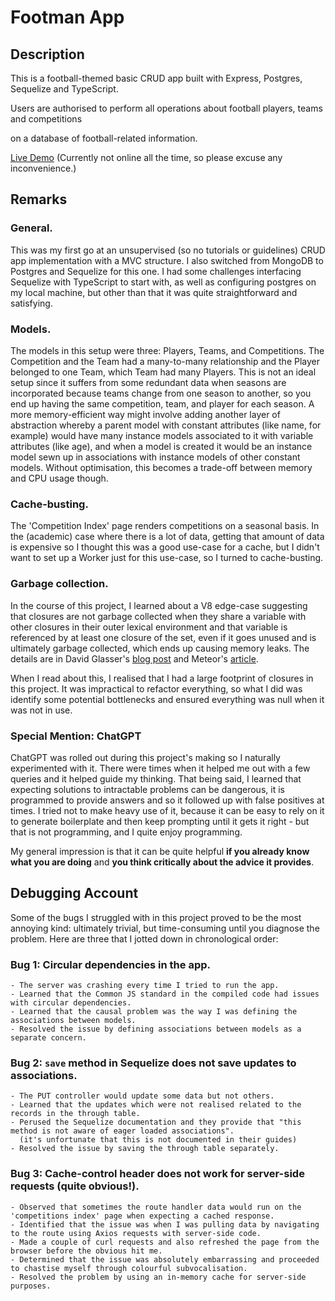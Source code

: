 # Footman App


## Description

This is a football-themed basic CRUD app built with Express, Postgres, Sequelize and TypeScript.

Users are authorised to perform all operations about football players, teams and competitions

on a database of football-related information.

[Live Demo](https://footman.up.railway.app) (Currently not online all the time, so please excuse any inconvenience.)


## Remarks 

### General.

This was my first go at an unsupervised (so no tutorials or guidelines) CRUD app implementation with a MVC structure. 
I also switched from MongoDB to Postgres and Sequelize for this one. I had some challenges interfacing Sequelize with 
TypeScript to start with, as well as configuring postgres on my local machine, but other than that it was quite 
straightforward and satisfying.

### Models.

The models in this setup were three: Players, Teams, and Competitions. The Competition and the Team had a many-to-many relationship and the Player
belonged to one Team, which Team had many Players. This is not an ideal setup since it suffers from some redundant data when seasons are incorporated
because teams change from one season to another, so you end up having the same competition, team, and player for each season. A more memory-efficient
way might involve adding another layer of abstraction whereby a parent model with constant attributes (like name, for example) would have many instance
models associated to it with variable attributes (like age), and when a model is created it would be an instance model sewn up in associations with
instance models of other constant models. Without optimisation, this becomes a trade-off between memory and CPU usage though. 

### Cache-busting.

The 'Competition Index' page renders competitions on a seasonal basis. In the (academic) case where there is a lot of data, getting that amount of data
is expensive so I thought this was a good use-case for a cache, but I didn't want to set up a Worker just for this use-case, so I turned to cache-busting.

### Garbage collection.

In the course of this project, I learned about a V8 edge-case suggesting that closures are not garbage collected when they share a variable with other 
closures in their outer lexical environment and that variable is referenced by at least one closure of the set, even if it goes unused and is ultimately
garbage collected, which ends up causing memory leaks. The details are in David Glasser's [blog post](https://point.davidglasser.net/2013/06/27/surprising-javascript-memory-leak.html) and Meteor's [article](https://blog.meteor.com/an-interesting-kind-of-javascript-memory-leak-8b47d2e7f156).

When I read about this, I realised that I had a large footprint of closures in this project. It was impractical to refactor everything, so what I did
was identify some potential bottlenecks and ensured everything was null when it was not in use. 

### Special Mention: ChatGPT

ChatGPT was rolled out during this project's making so I naturally experimented with it. There were times when it helped me out with a few queries and it 
helped guide my thinking. That being said, I learned that expecting solutions to intractable problems can be dangerous, it is programmed to provide answers
and so it followed up with false positives at times. I tried not to make heavy use of it, because it can be easy to rely on it to generate boilerplate and
then keep prompting until it gets it right - but that is not programming, and I quite enjoy programming.

My general impression is that it can be quite helpful **if you already know what you are doing** and **you think critically about the advice it provides**.
  

## Debugging Account

Some of the bugs I struggled with in this project proved to be the most annoying kind: ultimately trivial, but time-consuming until you diagnose the problem.
Here are three that I jotted down in chronological order:

### Bug 1: Circular dependencies in the app.

    - The server was crashing every time I tried to run the app.
    - Learned that the Common JS standard in the compiled code had issues with circular dependencies.
    - Learned that the causal problem was the way I was defining the associations between models.
    - Resolved the issue by defining associations between models as a separate concern.

### Bug 2: `save` method in Sequelize does not save updates to associations.

    - The PUT controller would update some data but not others.
    - Learned that the updates which were not realised related to the records in the through table.
    - Perused the Sequelize documentation and they provide that "this method is not aware of eager loaded associations".
      (it's unfortunate that this is not documented in their guides)
    - Resolved the issue by saving the through table separately.


### Bug 3: Cache-control header does not work for server-side requests (quite obvious!).
    
    - Observed that sometimes the route handler data would run on the 'competitions index' page when expecting a cached response.
    - Identified that the issue was when I was pulling data by navigating to the route using Axios requests with server-side code.
    - Made a couple of curl requests and also refreshed the page from the browser before the obvious hit me.
    - Determined that the issue was absolutely embarrassing and proceeded to chastise myself through colourful subvocalisation.
    - Resolved the problem by using an in-memory cache for server-side purposes.


    







